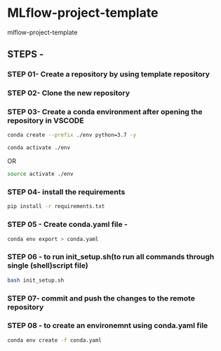 # MLflow-project-template

mlflow-project-template

## STEPS -

### STEP 01- Create a repository by using template repository

### STEP 02- Clone the new repository

### STEP 03- Create a conda environment after opening the repository in VSCODE

```bash
conda create --prefix ./env python=3.7 -y
```

```bash
conda activate ./env
```

OR

```bash
source activate ./env
```

### STEP 04- install the requirements

```bash
pip install -r requirements.txt
```

### STEP 05 - Create conda.yaml file -

```bash
conda env export > conda.yaml
```

### STEP 06 - to run init_setup.sh(to run all commands through single (shell)script file)

```bash
bash init_setup.sh
```

### STEP 07- commit and push the changes to the remote repository

### STEP 08 - to create an environemnt using conda.yaml file

```bash
conda env create -f conda.yaml
```
